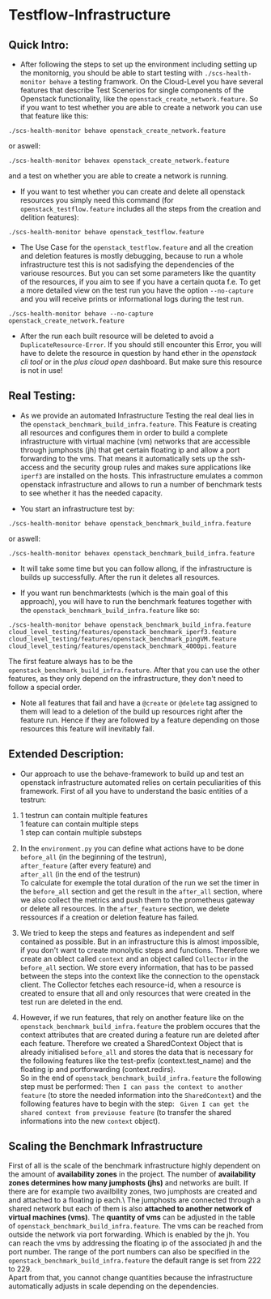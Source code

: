 # Testflow-Infrastructure

## Quick Intro:

* After following the steps to set up the environment including setting up the monitornig, you should be able to start testing with `./scs-health-monitor behave` a testing framwork. On the Cloud-Level you have several features that describe Test Scenerios for single components of the Openstack functionality, like the `openstack_create_network.feature`.
So if you want to test whether you are able to create a network you can use that feature like this:
```
./scs-health-monitor behave openstack_create_network.feature
```
or aswell:

```
./scs-health-monitor behavex openstack_create_network.feature
```
and a test on whether you are able to create a network is running.

* If you want to test whether you can create and delete all openstack resources you simply need this command (for `openstack_testflow.feature` includes all the steps from the creation and delition features):
```
./scs-health-monitor behave openstack_testflow.feature
```

* The Use Case for the `openstack_testflow.feature` and all the creation and deletion features is mostly debugging, because to run a whole infrastructure test this is not sadisfying the dependencies of the variouse resources. But you can set some parameters like the quantity of the resources, if you aim to see if you have a certain quota f.e.
To get a more detailed view on the test run you have the option `--no-capture` and you will receive prints or informational logs during the test run.

```
./scs-health-monitor behave --no-capture openstack_create_network.feature
```
* After the run each built resource will be deleted to avoid a `DuplicateResource-Error`. If you should still encounter this Error, you will have to delete the resource in question by hand ether in the *openstack cli tool* or in the *plus cloud open* dashboard. But make sure this resource is not in use!

## Real Testing:

* As we provide an automated Infrastructure Testing the real deal lies in the `openstack_benchmark_build_infra.feature`. This Feature is creating all resources and configures them in order to build a complete infrastructure with virtual machine (vm) networks that are accessible through jumphosts (jh) that get certain floating ip and allow a port forwarding to the vms. That means it automatically sets up the ssh-access and the security group rules and makes sure applications like `iperf3` are installed on the hosts. This infrastructure emulates a common openstack infrastructure and allows to run a number of benchmark tests to see whether it has the needed capacity.

* You start an infrastructure test by:
```
./scs-health-monitor behave openstack_benchmark_build_infra.feature
```
or aswell:

```
./scs-health-monitor behavex openstack_benchmark_build_infra.feature
```
* It will take some time but you can follow allong, if the infrastructure is builds up successfully.
After the run it deletes all resources.

* If you want run benchmarktests (which is the main goal of this approach), you will have to run the benchmark features together with the `openstack_benchmark_build_infra.feature` like so:
```
./scs-health-monitor behave openstack_benchmark_build_infra.feature cloud_level_testing/features/openstack_benchmark_iperf3.feature cloud_level_testing/features/openstack_benchmark_pingVM.feature cloud_level_testing/features/openstack_benchmark_4000pi.feature
```
The first feature always has to be the `openstack_benchmark_build_infra.feature`. After that you can use the other features, as they only depend on the infrastructure, they don't need to follow a special order.

* Note all features that fail and have a `@create` or `@delete` tag assigned to them will lead to a deletion of the build up resources right after the feature run. Hence if they are followed by a feature depending on those resources this feature will inevitably fail.

## Extended Description:

* Our approach to use the behave-framework to build up and test an openstack infrastructure automated relies on certain peculiarities of this framework. First of all you have to understand the basic entities of a testrun:

1. 1 testrun can contain multiple features\
1 feature can contain multiple steps\
1 step can contain multiple substeps


1. In the `environment.py` you can define what actions have to be done \
`before_all` (in the beginning of the testrun), \
`after_feature` (after every feature) and \
`after_all` (in the end of the testrun)\
To calculate for exemple the total duration of the run we set the timer in the `before_all` section and get the result in the `after_all` section, where we also collect the metrics and push them to the prometheus gateway or delete all resources. In the `after_feature` section, we delete ressources if a creation or deletion feature has failed.

1. We tried to keep the steps and features as independent and self contained as possible. But in an infrastructure this is almost impossible, if you don't want to create monolytic steps and functions. Therefore we create an oblect called `context` and an object called `Collector` in the `before_all` section. We store every information, that has to be passed between the steps into the context like the connection to the openstack client. The Collector fetches each resource-id, when a resource is created to ensure that all and only resources that were created in the test run are deleted in the end.

1. However, if we run features, that rely on another feature like on the  `openstack_benchmark_build_infra.feature` the problem occures that the context attributes that are created during a feature run are deleted after each feature. Therefore we created a SharedContext Object that is already initialised `before_all` and stores the data that is necessary for the following features like the test-prefix (context.test_name) and the floating ip and portforwarding (context.redirs).\
So in the end of `openstack_benchmark_build_infra.feature` the following step must be performed: ```Then I can pass the context to another feature``` (to store the needed information into the `SharedContext`)
and the following features have to begin with the step: ``` Given I can get the shared context from previouse feature``` (to transfer the shared informations into the new `context` object). 

## Scaling the Benchmark Infrastructure

First of all is the scale of the benchmark infrastructure highly dependent on the amount of **availability zones** in the project. The number of **availability zones determines how many jumphosts (jhs)** and networks are built. If there are for example two availbility zones, two jumphosts are created and and attached to a floating ip each.\ 
The jumphosts are connected through a shared network but each of them is also **attached to another network of virtual machines (vms)**. The **quantity of vms** can be adjusted in the table of `openstack_benchmark_build_infra.feature`. The vms can be reached from outside the network via port forwarding. Which is enabled by the jh. You can reach the vms by addressing the floating ip of the associated jh and the port number.
The range of the port numbers can also be specified in the `openstack_benchmark_build_infra.feature` the default range is set from 222 to 229.\
Apart from that, you cannot change quantities because the infrastructure automatically adjusts in scale depending on the dependencies.
